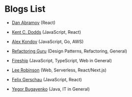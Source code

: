
# Blogs List

- [Dan Abramov](https://overreacted.io/) (React)

- [Kent C. Dodds](https://kentcdodds.com/blog) (JavaScript, React)

- [Alex Kondov](https://alexkondov.com/) (JavaScript, Go, AWS)

- [Refactoring Guru](https://refactoring.guru/design-patterns) (Design Patterns, Refactoring, General)

- [Fireship](https://fireship.io/) (JavaScript, TypeScript, Web in General)

- [Lee Robinson](https://leerob.io/) (Web, Serverless, React/Next.js)

- [Felix Gerschau](https://felixgerschau.com/) (JavaScript, React)

- [Yegor Bugayenko](https://www.yegor256.com/best.html) (Java, IT in General)

